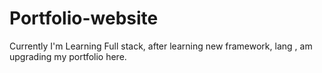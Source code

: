 # Portfolio-website
Currently I'm Learning Full stack, after learning new framework, lang , am upgrading my portfolio here.
